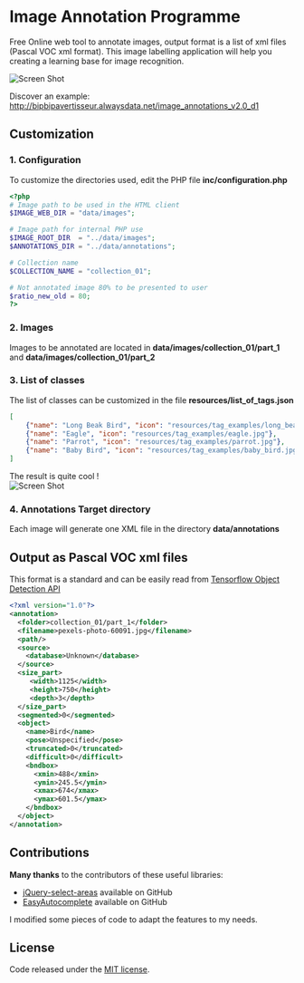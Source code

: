 # Image Annotation Programme
Free Online web tool to annotate images, output format is a list of xml files (Pascal VOC xml format). This image labelling application will help you creating a learning base for image recognition.

![Screen Shot](http://bipbipavertisseur.alwaysdata.net/example/images/screen_shot_3.jpg)

Discover an example: http://bipbipavertisseur.alwaysdata.net/image_annotations_v2.0_d1

## Customization

### 1. Configuration
To customize the directories used, edit the PHP file **inc/configuration.php**
```php
<?php
# Image path to be used in the HTML client
$IMAGE_WEB_DIR = "data/images";

# Image path for internal PHP use
$IMAGE_ROOT_DIR  = "../data/images";
$ANNOTATIONS_DIR = "../data/annotations";

# Collection name 
$COLLECTION_NAME = "collection_01";

# Not annotated image 80% to be presented to user
$ratio_new_old = 80;
?>
```
### 2. Images
Images to be annotated are located in **data/images/collection_01/part_1** and **data/images/collection_01/part_2**

### 3. List of classes

The list of classes can be customized in the file **resources/list_of_tags.json**
```json
[
	{"name": "Long Beak Bird", "icon": "resources/tag_examples/long_beak.jpg"},
	{"name": "Eagle", "icon": "resources/tag_examples/eagle.jpg"},
	{"name": "Parrot", "icon": "resources/tag_examples/parrot.jpg"},	
	{"name": "Baby Bird", "icon": "resources/tag_examples/baby_bird.jpg"}
]
```
The result is quite cool !<br />
![Screen Shot](http://bipbipavertisseur.alwaysdata.net/example/images/list_species.jpg)

### 4. Annotations Target directory 
Each image will generate one XML file in the directory **data/annotations**

## Output as Pascal VOC xml files

This format is a standard and can be easily read from [Tensorflow Object Detection API](https://github.com/tensorflow/models/tree/master/object_detection)

```xml
<?xml version="1.0"?>
<annotation>
  <folder>collection_01/part_1</folder>
  <filename>pexels-photo-60091.jpg</filename>
  <path/>
  <source>
    <database>Unknown</database>
  </source>
  <size_part>
     <width>1125</width>
     <height>750</height>
     <depth>3</depth>
  </size_part>
  <segmented>0</segmented>
  <object>
    <name>Bird</name>
    <pose>Unspecified</pose>
    <truncated>0</truncated>
    <difficult>0</difficult>
    <bndbox>
      <xmin>488</xmin>
      <ymin>245.5</ymin>
      <xmax>674</xmax>
      <ymax>601.5</ymax>
    </bndbox>
  </object>
</annotation>
```

## Contributions

**Many thanks** to the contributors of these useful libraries:
* [jQuery-select-areas](https://github.com/360Learning/jquery-select-areas) available on GitHub
* [EasyAutocomplete](https://github.com/pawelczak/EasyAutocomplete) available on GitHub

I modified some pieces of code to adapt the features to my needs.

## License

Code released under the <a href='http://github.com/pawelczak/EasyAutocomplete/blob/master/LICENSE.txt' > MIT license</a>.
